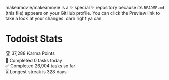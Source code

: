 makeamovie/makeamovie is a ✨ special ✨ repository because its `README.md` (this file) appears on your GitHub profile.
You can click the Preview link to take a look at your changes. darn right ya can

# Todoist Stats

<!-- TODO-IST:START -->
🏆  37,288 Karma Points           
🌸  Completed 0 tasks today           
✅  Completed 26,904 tasks so far           
⏳  Longest streak is 328 days
<!-- TODO-IST:END -->